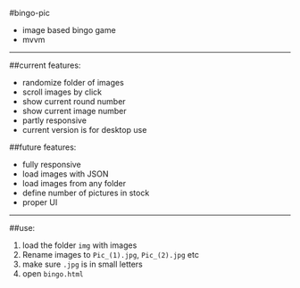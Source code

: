 #bingo-pic
- image based bingo game
- mvvm

---

##current features:
- randomize folder of images
- scroll images by click
- show current round number
- show current image number
- partly responsive
- current version is for desktop use

##future features:
- fully responsive
- load images with JSON
- load images from any folder
- define number of pictures in stock
- proper UI

---

##use:
1. load the folder `img` with images
2. Rename images to `Pic_(1).jpg`, `Pic_(2).jpg` etc
3. make sure `.jpg` is in small letters
5. open `bingo.html`
